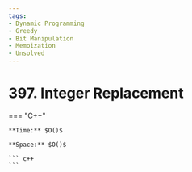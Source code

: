 ```yaml
---
tags:
- Dynamic Programming
- Greedy
- Bit Manipulation
- Memoization
- Unsolved
---
```



# 397. Integer Replacement

=== "C++"

    **Time:** $O()$

    **Space:** $O()$

    ``` c++
    ```